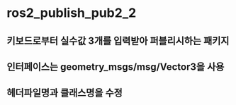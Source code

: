 # ros2_publish_pub2_2
## 키보드로부터 실수값 3개를 입력받아 퍼블리시하는 패키지
## 인터페이스는 geometry_msgs/msg/Vector3을 사용
## 헤더파일명과 클래스명을 수정
